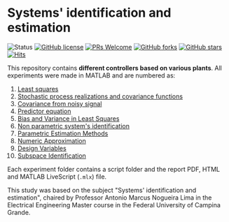 # Systems' identification and estimation 
![Status](https://img.shields.io/static/v1?style=flat&logo=github&label=status&message=on%20going&color=blue) [![GitHub license](https://img.shields.io/github/license/debOliveira/Estimation-and-Identification-Systems.svg)](https://github.com/debOliveira/Estimation-and-Identification-Systems/blob/master/LICENSE) [![PRs Welcome](https://img.shields.io/badge/PRs-welcome-brightgreen.svg)](http://makeapullrequest.com)  [![GitHub forks](https://img.shields.io/github/forks/debOliveira/Estimation-and-Identification-Systems.svg?style=social&label=Fork&maxAge=2592000)](https://GitHub.com/debOliveira/Estimation-and-Identification-Systems/network/) [![GitHub stars](https://img.shields.io/github/stars/debOliveira/Estimation-and-Identification-Systems.svg?style=social&label=Star&maxAge=2592000)](https://GitHub.com/debOliveira/Estimation-and-Identification-Systems/stargazers/) [![Hits](https://hits.seeyoufarm.com/api/count/incr/badge.svg?url=https%3A%2F%2Fgithub.com%2FdebOliveira%2FEstimation-and-Identification-Systems&count_bg=%2379C83D&title_bg=%23555555&icon=&icon_color=%23E7E7E7&title=hits&edge_flat=false)](https://hits.seeyoufarm.com)

This repository contains **different controllers based on various plants**. All experiments were made in MATLAB and are numbered as:

1. [Least squares](https://github.com/debOliveira/Estimation-and-Identification-Systems/tree/main/Exp%201%20-%20Least%20Squares)
2. [Stochastic process realizations and covariance functions](https://github.com/debOliveira/Estimation-and-Identification-Systems/tree/main/Exp%202%20-%20Stochastic%20process%20realizations%20and%20covariance%20functions)
3. [Covariance from noisy signal](https://github.com/debOliveira/Estimation-and-Identification-Systems/tree/main/Exp%203%20-%20Covariance%20from%20noisy%20signal)
4. [Predictor equation](https://github.com/debOliveira/Estimation-and-Identification-Systems/tree/main/Exp%204%20-%20Predictor%20equation)
5. [Bias and Variance in Least Squares](https://github.com/debOliveira/Estimation-and-Identification-Systems/tree/main/Exp%205%20-%20Bias%20and%20Variance%20in%20Least%20Squares)
6. [Non parametric system's identification](https://github.com/debOliveira/Estimation-and-Identification-Systems/tree/main/Exp%206%20-%20Non%20parametric%20system's%20identification)
7. [Parametric Estimation Methods](https://github.com/debOliveira/Estimation-and-Identification-Systems/tree/main/Exp%207%20-%20Parametric%20Estimation%20Methods)
8. [Numeric Approximation](https://github.com/debOliveira/Estimation-and-Identification-Systems/tree/main/Exp%208%20-%20Numeric%20Approximation)
9. [Design Variables](https://github.com/debOliveira/Estimation-and-Identification-Systems/tree/main/Exp%209%20-%20Design%20Variables) 
10. [Subspace Identification](https://github.com/debOliveira/Estimation-and-Identification-Systems/tree/main/Exp%2011%20-%20Subspace%20Id) 

Each experiment folder contains a script folder and the report PDF, HTML and MATLAB LiveScript (`.mlx`) file. 

This study was based on the subject "Systems' identification and estimation", chaired by Professor Antonio Marcus Nogueira Lima in the Electrical Engineering Master 
course in the Federal University of Campina Grande.

